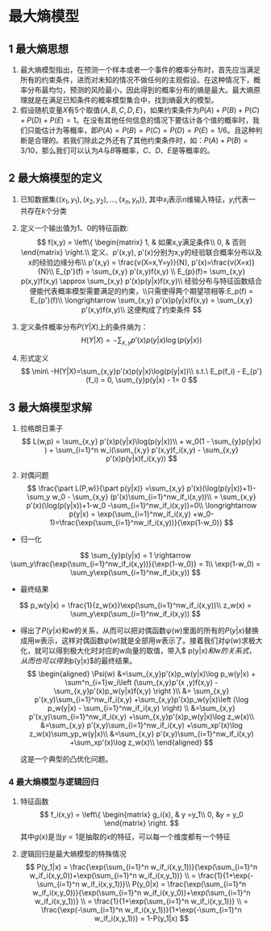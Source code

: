 # 最大熵模型

## 1 最大熵思想

1. 最大熵模型指出，在预测一个样本或者一个事件的概率分布时，首先应当满足所有的约束条件，进而对未知的情况不做任何的主观假设。在这种情况下，概率分布最均匀，预测的风险最小，因此得到的概率分布的熵是最大。最大熵原理就是在满足已知条件的概率模型集合中，找到熵最大的模型。
2. 假设随机变量$X$有$5$个取值$\{A,B,C,D,E\}$，如果约束条件为$P(A)+ P(B)+ P(C)+ P(D)+ P(E)=1$。在没有其他任何信息的情况下要估计各个值的概率时，我们只能估计为等概率，即$P(A)=P(B)=P(C)=P(D)=P(E)=1/6$。且这种判断是合理的。若我们除此之外还有了其他约束条件时，如：$P(A)+P(B)=3/10$，那么我们可以认为$A$与$B$等概率，$C$、$D$、$E$是等概率的。

## 2  最大熵模型的定义

1. 已知数据集$\{(x_1, y_1), (x_2,y_2),...,(x_n,y_n)\}$, 其中$x_i$表示$n$维输入特征，$y_i$代表一共存在$k$个分类

2. 定义一个输出值为1、0的特征函数:
   $$
   f(x,y) =
   \left\{
   \begin{matrix}
   1, & 如果x,y满足条件\\
   0, & 否则
   \end{matrix}
   \right.\\
   定义、p'(x,y), p'(x)分别为x,y的经验联合概率分布以及x的经验边缘分布\\
   p'(x,y) = \frac{v(X=x,Y=y)}{N}, p'(x)=\frac{v(X=x)}{N}\\
   E_{p'}(f) = \sum_{x,y} p'(x,y)f(x,y) \\
   E_{p}(f)= \sum_{x,y} p(x,y)f(x,y) \approx \sum_{x,y} p'(x)p(y|x)f(x,y)\\
   经验分布与特征函数结合便能代表概率模型需要满足的约束，\\只需使得两个期望项相等:E_p(f) = E_{p'}(f)\\
   \longrightarrow \sum_{x,y} p'(x)p(y|x)f(x,y) = \sum_{x,y} p'(x,y)f(x,y)\\
   这便构成了约束条件
   $$

3. 定义条件概率分布$P(Y|X)$上的条件熵为：
   $$
   H(Y|X) = -\sum_{x,y}p'(x)p(y|x)\log(p(y|x))
   $$

4. 形式定义
   $$
   \min\ -H(Y|X)=\sum_{x,y}p'(x)p(y|x)\log(p(y|x))\\
   s.t.\ E_p(f_i) - E_{p'}(f_i) = 0, \sum_{y}p(y|x) - 1=  0
   $$
   

## 3 最大熵模型求解

1. 拉格朗日乘子
   $$
   L(w,p) = \sum_{x,y} p'(x)p(y|x)\log(p(y|x))\\ + w_0(1 - \sum_{y}p(y|x) ) + \sum_{i=1}^n w_i(\sum_{x,y} p'(x,y)f_i(x,y) - \sum_{x,y} p'(x)p(y|x)f_i(x,y))
   $$

2. 对偶问题
   $$
   \frac{\part L(P,w)}{\part p(y|x)} =\sum_{x,y} p'(x)(\log(p(y|x))+1)-\sum_y w_0 - \sum_{x,y} (p'(x)\sum_{i=1}^nw_if_i(x,y))\\
   = \sum_{x,y} p'(x)(\log(p(y|x))+1-w_0 -\sum_{i=1}^nw_if_i(x,y))=0\\
   \longrightarrow p(y|x) = \exp(\sum_{i=1}^nw_if_i(x,y) +w_0-1)=\frac{\exp(\sum_{i=1}^nw_if_i(x,y))}{\exp(1-w_0)}
   $$
   

* 归一化

$$
\sum_{y}p(y|x) = 1 \rightarrow \sum_y\frac{\exp(\sum_{i=1}^nw_if_i(x,y))}{\exp(1-w_0)} = 1\\
\exp(1-w_0) = \sum_y\exp(\sum_{i=1}^nw_if_i(x,y))
$$

* 最终结果

$$
p_w(y|x) = \frac{1}{z_w(x)}\exp(\sum_{i=1}^nw_if_i(x,y))\\
z_w(x) = \sum_y\exp(\sum_{i=1}^nw_if_i(x,y))
$$

* 得出了$P(y|x)$和$w$的关系，从而可以把对偶函数$ψ(w)$里面的所有的$P(y|x)$替换成用$w$表示，这样对偶函数$ψ(w)$就是全部用$w$表示了。接着我们对$ψ(w)$求极大化，就可以得到极大化时对应的w向量的取值，带入$ p(y|x)$和$w$的关系式， 从而也可以得到$p(y|x)$的最终结果。
  $$
  \begin{aligned}  
  \Psi(w) &=\sum_{x,y}p'(x)p_w(y|x)\log p_w(y|x) + \sum^n_{i=1}w_i\left (\sum_{x,y}p'(x ,y)f(x,y) -\sum_{x,y}p'(x)p_w(y|x)f(x,y) \right )\\ &= \sum_{x,y} p'(x,y)\sum_{i=1}^nw_if_i(x,y)  +\sum_{x,y}p'(x)p_w(y|x)\left (\log p_w(y|x) - \sum_{i=1}^nw_if_i(x,y)  \right) \\ &=\sum_{x,y} p'(x,y)\sum_{i=1}^nw_if_i(x,y)  +\sum_{x,y}p'(x)p_w(y|x)\log z_w(x)\\ &=\sum_{x,y} p'(x,y)\sum_{i=1}^nw_if_i(x,y)  +\sum_xp'(x)\log z_w(x)\sum_yp_w(y|x)\\ &=\sum_{x,y} p'(x,y)\sum_{i=1}^nw_if_i(x,y)  +\sum_xp'(x)\log z_w(x)\\ \end{aligned}
  $$

  这是一个典型的凸优化问题。

### 4 最大熵模型与逻辑回归

1. 特征函数
   $$
   f_i(x,y) =
   \left\{
   \begin{matrix}
   g_i(x), & y  =y_1\\
   0, &y = y_0
   \end{matrix}
   \right.
   $$
   其中$g(x)$是当$y=1$是抽取的$x$的特征，可以每一个维度都有一个特征

2. 逻辑回归是最大熵模型的特殊情况
   $$
   P(y_1|x) = \frac{\exp(\sum_{i=1}^n w_if_i(x,y_1))}{\exp(\sum_{i=1}^n w_if_i(x,y_0))+\exp(\sum_{i=1}^n w_if_i(x,y_1))}
   \\ = \frac{1}{1+\exp(-\sum_{i=1}^n w_if_i(x,y_1))}\\
   P(y_0|x) = \frac{\exp(\sum_{i=1}^n w_if_i(x,y_0))}{\exp(\sum_{i=1}^n w_if_i(x,y_0))+\exp(\sum_{i=1}^n w_if_i(x,y_1))}
   \\ = \frac{1}{1+\exp(\sum_{i=1}^n w_if_i(x,y_1))}
   \\ = \frac{\exp(-\sum_{i=1}^n w_if_i(x,y_1))}{1+\exp(-\sum_{i=1}^n w_if_i(x,y_1))} = 1-P(y_1|x)
   $$
   